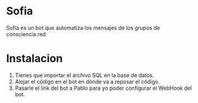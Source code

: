 # Sofia
Sofía es un bot que automatiza los mensajes de los grupos de consciencia.red

# Instalacion
1.  Tienes que importar el archivo SQL en la base de datos.
2.  Alojar el código en el bot en dónde va a reposar el código.
3.  Pasarle el link del bot a Pablo para yo poder configurar el WebHook del bot.
